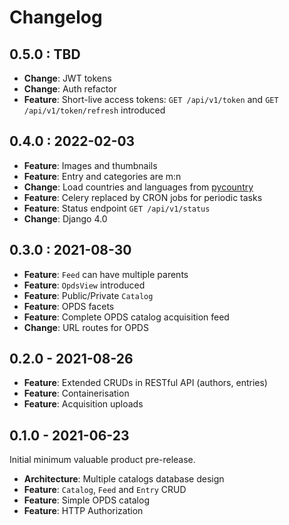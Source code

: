 # Changelog

## 0.5.0 : TBD

- **Change**: JWT tokens
- **Change**: Auth refactor
- **Feature**: Short-live access tokens: `GET /api/v1/token` and `GET /api/v1/token/refresh` introduced

## 0.4.0 : 2022-02-03

- **Feature**: Images and thumbnails
- **Feature**: Entry and categories are m:n
- **Change**: Load countries and languages from [pycountry](https://github.com/flyingcircusio/pycountry)
- **Feature**: Celery replaced by CRON jobs for periodic tasks
- **Feature**: Status endpoint `GET /api/v1/status`
- **Change**: Django 4.0

## 0.3.0 : 2021-08-30

- **Feature**: `Feed` can have multiple parents
- **Feature**: `OpdsView` introduced
- **Feature**: Public/Private `Catalog`
- **Feature**: OPDS facets
- **Feature**: Complete OPDS catalog acquisition feed
- **Change**: URL routes for OPDS

## 0.2.0 - 2021-08-26

- **Feature**: Extended CRUDs in RESTful API (authors, entries)
- **Feature**: Containerisation
- **Feature**: Acquisition uploads

## 0.1.0 - 2021-06-23

Initial minimum valuable product pre-release.

- **Architecture**: Multiple catalogs database design
- **Feature**: `Catalog`, `Feed` and `Entry` CRUD
- **Feature**: Simple OPDS catalog
- **Feature**: HTTP Authorization
